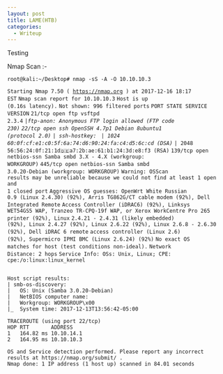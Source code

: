 ```yaml
---
layout: post
title: LAME(HTB)
categories:
  - Writeup
---
```

Testing

Nmap Scan :-

<code>root@kali:~/Desktop# nmap -sS -A -O 10.10.10.3</code>

<code>Starting Nmap 7.50 ( https://nmap.org ) at 2017-12-16 18:17 EST</code>
<code>Nmap scan report for 10.10.10.3</code>
<code>Host is up (0.16s latency).</code>
<code>Not shown: 996 filtered ports</code>
<code>PORT    STATE SERVICE     VERSION</code>
<code>21/tcp  open  ftp         vsftpd 2.3.4</code>
<code>|_ftp-anon: Anonymous FTP login allowed (FTP code 230)</code>
<code>22/tcp  open  ssh         OpenSSH 4.7p1 Debian 8ubuntu1 (protocol 2.0)</code>
<code>| ssh-hostkey: </code>
<code>|   1024 60:0f:cf:e1:c0:5f:6a:74:d6:90:24:fa:c4:d5:6c:cd (DSA)</code>
<code>|_  2048 56:56:24:0f:21:1d:de:a7:2b:ae:61:b1:24:3d:e8:f3 (RSA)</code>
<code>139/tcp open  netbios-ssn Samba smbd 3.X - 4.X (workgroup: WORKGROUP)</code>
<code>445/tcp open  netbios-ssn Samba smbd 3.0.20-Debian (workgroup: WORKGROUP)</code>
<code>Warning: OSScan results may be unreliable because we could not find at least 1 open and 1 closed port</code>
<code>Aggressive OS guesses: OpenWrt White Russian 0.9 (Linux 2.4.30) (92%), Arris TG862G/CT cable modem (92%), Dell Integrated Remote</code>
<code>Access Controller (iDRAC6) (92%), Linksys WET54GS5 WAP, Tranzeo TR-CPQ-19f WAP, or Xerox WorkCentre Pro 265 printer (92%), Linux</code>
<code>2.4.21 - 2.4.31 (likely embedded) (92%), Linux 2.4.27 (92%), Linux 2.6.22 (92%), Linux 2.6.8 - 2.6.30 (92%), Dell iDRAC 6 remote</code>
<code>access controller (Linux 2.6) (92%), Supermicro IPMI BMC (Linux 2.6.24) (92%)</code>
<code>No exact OS matches for host (test conditions non-ideal).</code>
<code>Network Distance: 2 hops</code>
<code>Service Info: OSs: Unix, Linux; CPE: cpe:/o:linux:linux_kernel</code>

<code>
Host script results:
| smb-os-discovery: 
|   OS: Unix (Samba 3.0.20-Debian)
|   NetBIOS computer name: 
|   Workgroup: WORKGROUP\x00
|_  System time: 2017-12-13T13:56:42-05:00
</code>
<code>
TRACEROUTE (using port 22/tcp)
HOP RTT       ADDRESS
1   164.82 ms 10.10.14.1
2   164.95 ms 10.10.10.3
</code>
<code>
OS and Service detection performed. Please report any incorrect results at https://nmap.org/submit/ .
Nmap done: 1 IP address (1 host up) scanned in 84.01 seconds
</code>
